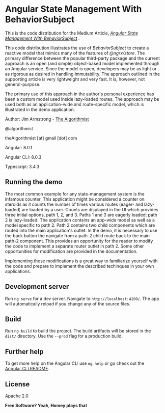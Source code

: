 # Angular State Management With BehaviorSubject

This is the code distribution for the Medium Article, _[Angular State Management With BehaviorSubject]()_ .

This code distribution illustrates the use of _BehaviorSubject_ to create a reactive model that mimics many of the features of _@ngrx/store_.  The primary difference between the popular third-party package and the current approach is an open (and simple) object-based model implemented through an Angular service.  Since the model is open, developers may be as light or as rigorous as desired in handling immutability.  The approach outlined in the supporting article is very lightweight and very fast.  It is, however, not general-purpose.

The primary use of this approach in the author's personal experience has been a custom model used inside lazy-loaded routes.  The approach may be used both as an application-wide and route-specific model, which is illustrated in the demo application.


Author:  Jim Armstrong - [The Algorithmist]

@algorithmist

theAlgorithmist [at] gmail [dot] com

Angular: 8.0.1

Angular CLI: 8.0.3

Typescript: 3.4.3

## Running the demo

The most common example for any state-management system is the infamous counter.  This application might be considered a counter on steroids as it counts the number of times various routes (eager- and lazy-loaded) are loaded by a user.  Counts are displayed in the UI which provides three initial options, path 1, 2, and 3.  Paths 1 and 3 are eagerly loaded; path 2 is lazy-loaded.  The application contains an app-wide model as well as a model specific to path 2.  Path 2 contains two child components which are routed into the main application's outlet.  In the demo, it is necessary to use the back button the navigate from a path-2 child route back to the main path-2 component.  This provides an opportunity for the reader to modify the code to implement a separate router outlet in path 2.  Some other opportunities for modification are provided in the documentation.

Implementing these modifications is a great way to familiarize yourself with the code and prepare to implement the described techinques in your own applications.

## Development server

Run `ng serve` for a dev server. Navigate to `http://localhost:4200/`. The app will automatically reload if you change any of the source files.


## Build

Run `ng build` to build the project. The build artifacts will be stored in the `dist/` directory. Use the `--prod` flag for a production build.


## Further help

To get more help on the Angular CLI use `ng help` or go check out the [Angular CLI README](https://github.com/angular/angular-cli/blob/master/README.md).


License
----

Apache 2.0

**Free Software? Yeah, Homey plays that**

[//]: # (kudos http://stackoverflow.com/questions/4823468/store-comments-in-markdown-syntax)

[The Algorithmist]: <http://algorithmist.net>
